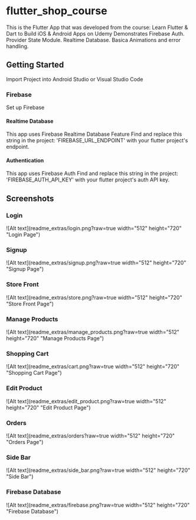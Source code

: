 # flutter_shop_course

This is the Flutter App that was developed from the course: Learn Flutter & Dart to Build iOS & Android Apps on Udemy
Demonstrates Firebase Auth. Provider State Module. Realtime Database. Basica Animations and error handling.

## Getting Started
Import Project into Android Studio or Visual Studio Code

### Firebase
Set up Firebase

#### Realtime Database
This app uses Firebase Realtime Database Feature
Find and replace this string in the project: 'FIREBASE_URL_ENDPOINT' with your flutter project's endpoint.


#### Authentication
This app uses Firebase Auth
Find and replace this string in the project: 'FIREBASE_AUTH_API_KEY' with your flutter project's auth API key.


## Screenshots

### Login
![Alt text](readme_extras/login.png?raw=true width="512" height="720" "Login Page")

### Signup
![Alt text](readme_extras/signup.png?raw=true width="512" height="720" "Signup Page")

### Store Front
![Alt text](readme_extras/store.png?raw=true width="512" height="720" "Store Front Page")

### Manage Products
![Alt text](readme_extras/manage_products.png?raw=true width="512" height="720" "Manage Products Page")

### Shopping Cart
![Alt text](readme_extras/cart.png?raw=true width="512" height="720" "Shopping Cart Page")

### Edit Product
![Alt text](readme_extras/edit_product.png?raw=true width="512" height="720" "Edit Product Page")

### Orders
![Alt text](readme_extras/orders?raw=true width="512" height="720" "Orders Page")

### Side Bar
![Alt text](readme_extras/side_bar.png?raw=true width="512" height="720" "Side Bar")

### Firebase Database
![Alt text](readme_extras/firebase.png?raw=true width="512" height="720" "Firebase Database")